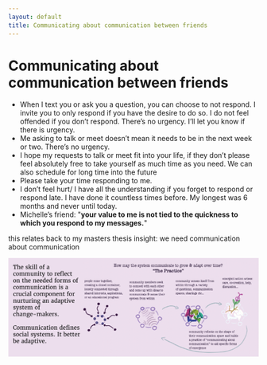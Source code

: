 ```yaml
---
layout: default
title: Communicating about communication between friends
---
```

# Communicating about communication between friends

- When I text you or ask you a question, you can choose to not respond. I invite you to only respond if you have the desire to do so. I do not feel offended if you don’t respond. There’s no urgency. I’ll let you know if there is urgency.
- Me asking to talk or meet doesn’t mean it needs to be in the next week or two. There’s no urgency. 
- I hope my requests to talk or meet fit into your life, if they don’t please feel absolutely free to take yourself as much time as you need. We can also schedule for long time into the future
- Please take your time responding to me. 
- I don’t feel hurt/ I have all the understanding if you forget to respond or respond late. I have done it countless times before. My longest was 6 months and never until today. 
- Michelle’s friend:  "**your value to me is not tied to the quickness to which you respond to my messages.**" 

this relates back to my masters thesis insight: we need communication about communication 

![MESH-CAP_summary-graphics-HIGH-RES-01](media/MESH-CAP_summary-graphics-HIGH-RES-01.png)